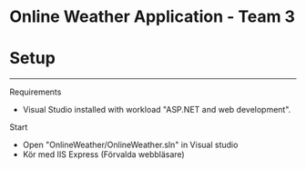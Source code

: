 # Online Weather Application - Team 3
# Setup
***

Requirements
 - Visual Studio installed with workload "ASP.NET and web development".

Start
 - Open "OnlineWeather/OnlineWeather.sln" in Visual studio
 - Kör med IIS Express (Förvalda webbläsare)